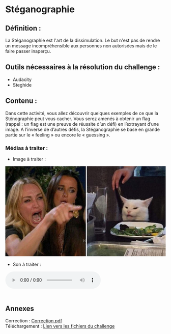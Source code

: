 # Stéganographie

## Définition :
La Stéganographie est l'art de la dissimulation. Le but n'est pas de rendre un message incompréhensible aux personnes non autorisées mais de le faire passer inaperçu.

## Outils nécessaires à la résolution du challenge :
- Audacity
- Steghide


## Contenu :

Dans cette activité, vous allez découvrir quelques exemples de ce que la Sténographie peut vous cacher. Vous serez amenés à obtenir un flag (rappel : un flag est une preuve de réussite d’un défi) en l’extrayant d’une image. A l’inverse de d’autres défis, la Stéganographie se base en grande partie sur le « feeling » ou encore le « guessing ». 

### Médias à traiter :

- Image à traiter :<br/>
<img src = "https://raw.githubusercontent.com/35383773/35383773.github.io/master/pppIut2020/victor/steganographie/womanyellingcat.jpg" title = "womanyellingcat.jpg" alt = "Erreur d'affichage">

- Son à traiter :<br/>
<audio controls>
  <source src="https://github.com/35383773/35383773.github.io/blob/master/pppIut2020/victor/steganographie/isThatAVoice.wav?raw=true" type="audio/wav" width="286" height="664">
Your browser does not support the audio element.
</audio> 
<br/><br/>

## Annexes

Correction : [Correction.pdf](https://github.com/35383773/35383773.github.io/tree/master/pppIut2020/victor/correction.pdf)<br/>
Téléchargement : [Lien vers les fichiers du challenge](https://github.com/35383773/35383773.github.io/tree/master/pppIut2020/victor)
